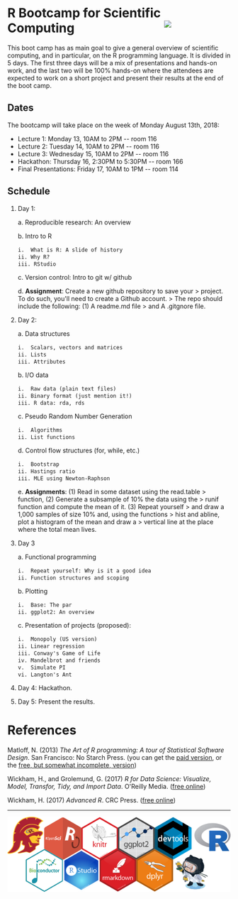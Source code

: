 # R Bootcamp for Scientific Computing <img src="trojan-rlogo.svg" width="150px" align="right">

</div>

This boot camp has as main goal to give a general overview of scientific
computing, and in particular, on the R programming language. It is
divided in 5 days. The first three days will be a mix of presentations
and hands-on work, and the last two will be 100% hands-on where the
attendees are expected to work on a short project and present their
results at the end of the boot camp.

## Dates

The bootcamp will take place on the week of Monday August 13th, 2018:

* Lecture 1: Monday 13, 10AM to 2PM -- room 116
* Lecture 2: Tuesday 14, 10AM to 2PM -- room 116
* Lecture 3: Wednesday 15, 10AM to 2PM -- room 116
* Hackathon: Thursday 16, 2:30PM to 5:30PM -- room 166
* Final Presentations: Friday 17, 10AM to 1PM -- room 114


## Schedule

1.  Day 1:

    a.  Reproducible research: An overview

    b.  Intro to R

        i.  What is R: A slide of history
        ii. Why R?
        iii. RStudio

    c.  Version control: Intro to git w/ github

    d.  **Assignment**: Create a new github repository to save your
        > project. To do such, you'll need to create a Github account.
        > The repo should include the following: (1) A readme.md file
        > and A .gitgnore file.

2.  Day 2:

    a.  Data structures

        i.  Scalars, vectors and matrices
        ii. Lists
        iii. Attributes

    b.  I/O data

        i.  Raw data (plain text files)
        ii. Binary format (just mention it!)
        iii. R data: rda, rds

    c.  Pseudo Random Number Generation

        i.  Algorithms
        ii. List functions

    d.  Control flow structures (for, while, etc.)

        i.  Bootstrap
        ii. Hastings ratio
        iii. MLE using Newton-Raphson

    e.  **Assignments**: (1) Read in some dataset using the read.table
        > function, (2) Generate a subsample of 10% the data using the
        > runif function and compute the mean of it. (3) Repeat yourself
        > and draw a 1,000 samples of size 10% and, using the functions
        > hist and abline, plot a histogram of the mean and draw a
        > vertical line at the place where the total mean lives.

3.  Day 3

    a.  Functional programming

        i.  Repeat yourself: Why is it a good idea
        ii. Function structures and scoping

    b.  Plotting

        i.  Base: The par
        ii. ggplot2: An overview

    c.  Presentation of projects (proposed):

        i.  Monopoly (US version)
        ii. Linear regression
        iii. Conway's Game of Life
        iv. Mandelbrot and friends
        v.  Simulate PI
        vi. Langton's Ant

4.  Day 4: Hackathon.
5.  Day 5: Present the results.

# References

Matloff, N. (2013) *The Art of R programming: A tour of Statistical Software Design*. San Francisco: No Starch Press. (you can get the [paid version](https://nostarch.com/artofr.htm), or the [free, but somewhat incomplete, version](http://heather.cs.ucdavis.edu/~matloff/132/NSPpart.pdf))

Wickham, H., and Grolemund, G. (2017) *R for Data Science: Visualize, Model, Transfor, Tidy, and Import Data*. O'Reilly Media. ([free online](http://r4ds.had.co.nz/))

Wickham, H. (2017) *Advanced R*. CRC Press. ([free online](https://adv-r.hadley.nz/))

----

<div align="center">

<img src="flyer/hex-stickers.png" width="600px" align="center">

</div>
